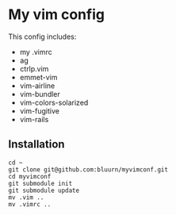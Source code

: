 # My vim config

This config includes:
 * my .vimrc
 * ag
 * ctrlp.vim
 * emmet-vim
 * vim-airline
 * vim-bundler
 * vim-colors-solarized
 * vim-fugitive
 * vim-rails

## Installation
    cd ~
    git clone git@github.com:bluurn/myvimconf.git 
    cd myvimconf
    git submodule init
    git submodule update
    mv .vim ..
    mv .vimrc ..
